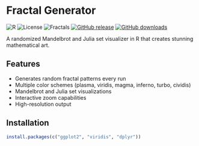 # Fractal Generator
![R](https://img.shields.io/badge/R-4.0+-blue.svg)
![License](https://img.shields.io/badge/license-MIT-green.svg)
![Fractals](https://img.shields.io/badge/math-fractals-purple.svg)
[![GitHub release](https://img.shields.io/github/v/release/cartesianpixels/fractal-generator)](https://github.com/abdellahchaaibi/fractal-generator/releases/latest)
[![GitHub downloads](https://img.shields.io/github/downloads/cartesianpixels/fractal-generator/total)](https://github.com/cartesianpixels/fractal-generator/releases)

A randomized Mandelbrot and Julia set visualizer in R that creates stunning mathematical art.

## Features
- Generates random fractal patterns every run
- Multiple color schemes (plasma, viridis, magma, inferno, turbo, cividis)
- Mandelbrot and Julia set visualizations
- Interactive zoom capabilities
- High-resolution output

## Installation
```r
install.packages(c("ggplot2", "viridis", "dplyr"))
